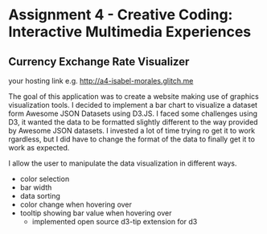 Assignment 4 - Creative Coding: Interactive Multimedia Experiences
===


## Currency Exchange Rate Visualizer

your hosting link e.g. http://a4-isabel-morales.glitch.me

The goal of this application was to create a website making use of graphics visualization tools.
I decided to implement a bar chart to visualize a dataset form Awesome JSON Datasets using D3.JS.
I faced some challenges using D3, it wanted the data to be formatted slightly different to the way provided by Awesome JSON datasets. I invested a lot of time trying ro get it to work rgardless, but I did have to change the format of the data to finally get it to work as expected.

I allow the user to manipulate the data visualization in different ways.
- color selection
- bar width
- data sorting
- color change when hovering over
- tooltip showing bar value when hovering over
    - implemented open source d3-tip extension for d3 

 
